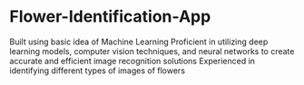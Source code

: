 # Flower-Identification-App

Built using basic idea of Machine Learning
Proficient in utilizing deep learning models, computer vision techniques, and neural networks to create accurate and efficient image recognition solutions
Experienced in identifying different types of images of flowers
